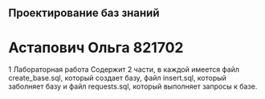 ## Проектирование баз знаний
#  Астапович Ольга 821702
1 Лабораторная работа 
Содержит 2 части, в каждой имеется файл create_base.sql, который создает базу, файл insert.sql, который заболняет базу и файл requests.sql, который выполняет запросы к базе.
